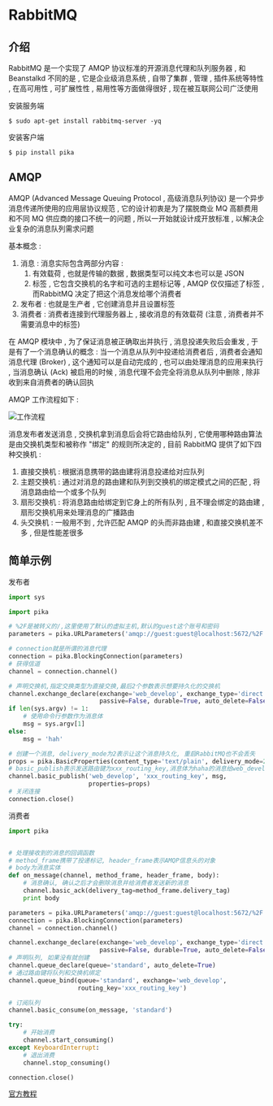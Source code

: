 # RabbitMQ








<extoc></extoc>

## 介绍

RabbitMQ 是一个实现了 AMQP 协议标准的开源消息代理和队列服务器 , 和 Beanstalkd 不同的是 , 它是企业级消息系统 , 自带了集群 , 管理 , 插件系统等特性 , 在高可用性 , 可扩展性性 , 易用性等方面做得很好 , 现在被互联网公司广泛使用

安装服务端

```shell
$ sudo apt-get install rabbitmq-server -yq
```

安装客户端

```shell
$ pip install pika
```

## AMQP

AMQP (Advanced Message Queuing Protocol , 高级消息队列协议) 是一个异步消息传递所使用的应用层协议规范 , 它的设计初衷是为了摆脱商业 MQ 高额费用和不同 MQ 供应商的接口不统一的问题 , 所以一开始就设计成开放标准 , 以解决企业复杂的消息队列需求问题

基本概念 : 

1. 消息 : 消息实际包含两部分内容 : 
   1. 有效载荷 , 也就是传输的数据 , 数据类型可以纯文本也可以是 JSON
   2. 标签 , 它包含交换机的名字和可选的主题标记等 , AMQP 仅仅描述了标签 , 而RabbitMQ 决定了把这个消息发给哪个消费者
2. 发布者 : 也就是生产者 , 它创建消息并且设置标签
3. 消费者 : 消费者连接到代理服务器上 , 接收消息的有效载荷 (注意 , 消费者并不需要消息中的标签)

在 AMQP 模块中 , 为了保证消息被正确取出并执行 , 消息投递失败后会重发 , 于是有了一个消息确认的概念 : 当一个消息从队列中投递给消费者后 , 消费者会通知消息代理 (Broker) , 这个通知可以是自动完成的 , 也可以由处理消息的应用来执行 , 当消息确认 (Ack) 被启用的时候 , 消息代理不会完全将消息从队列中删除 , 除非收到来自消费者的确认回执

AMQP 工作流程如下 : 

![工作流程](http://oux34p43l.bkt.clouddn.com/工作流程.png)

消息发布者发送消息 , 交换机拿到消息后会将它路由给队列 , 它使用哪种路由算法是由交换机类型和被称作 "绑定" 的规则所决定的 , 目前 RabbitMQ 提供了如下四种交换机 : 

1. 直接交换机 : 根据消息携带的路由建将消息投递给对应队列
2. 主题交换机 : 通过对消息的路由建和队列到交换机的绑定模式之间的匹配 , 将消息路由给一个或多个队列
3. 扇形交换机 : 将消息路由给绑定到它身上的所有队列 , 且不理会绑定的路由建 , 扇形交换机用来处理消息的广播路由
4. 头交换机 : 一般用不到 , 允许匹配 AMQP 的头而非路由建 , 和直接交换机差不多 , 但是性能差很多

## 简单示例

发布者

```python
import sys

import pika

# %2F是被转义的/,这里使用了默认的虚拟主机,默认的guest这个账号和密码
parameters = pika.URLParameters('amqp://guest:guest@localhost:5672/%2F')

# connection就是所谓的消息代理
connection = pika.BlockingConnection(parameters)  
# 获得信道
channel = connection.channel()  

# 声明交换机,指定交换类型为直接交换,最后2个参数表示想要持久化的交换机
channel.exchange_declare(exchange='web_develop', exchange_type='direct',
                         passive=False, durable=True, auto_delete=False)
if len(sys.argv) != 1:
    # 使用命令行参数作为消息体
    msg = sys.argv[1]  
else:
    msg = 'hah'

# 创建一个消息, delivery_mode为2表示让这个消息持久化, 重启RabbitMQ也不会丢失
props = pika.BasicProperties(content_type='text/plain', delivery_mode=2)
# basic_publish表示发送路由键为xxx_routing_key,消息体为haha的消息给web_develop这个交换机
channel.basic_publish('web_develop', 'xxx_routing_key', msg,
                      properties=props)
# 关闭连接
connection.close()  
```

消费者

```python
import pika


# 处理接收到的消息的回调函数
# method_frame携带了投递标记, header_frame表示AMQP信息头的对象
# body为消息实体
def on_message(channel, method_frame, header_frame, body):
    # 消息确认, 确认之后才会删除消息并给消费者发送新的消息
    channel.basic_ack(delivery_tag=method_frame.delivery_tag)
    print body

parameters = pika.URLParameters('amqp://guest:guest@localhost:5672/%2F')
connection = pika.BlockingConnection(parameters)
channel = connection.channel()

channel.exchange_declare(exchange='web_develop', exchange_type='direct',
                         passive=False, durable=True, auto_delete=False)
# 声明队列, 如果没有就创建
channel.queue_declare(queue='standard', auto_delete=True)
# 通过路由键将队列和交换机绑定
channel.queue_bind(queue='standard', exchange='web_develop',
                   routing_key='xxx_routing_key')

# 订阅队列
channel.basic_consume(on_message, 'standard')  

try:
    # 开始消费
    channel.start_consuming()  
except KeyboardInterrupt:
    # 退出消费
    channel.stop_consuming()  

connection.close()
```

[官方教程](http://www.rabbitmq.com/getstarted.html)